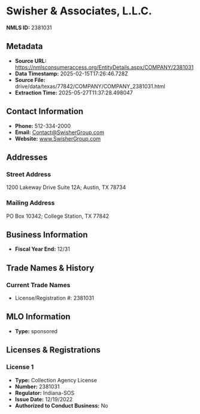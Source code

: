 # Swisher & Associates, L.L.C.

**NMLS ID:** 2381031

## Metadata
- **Source URL:** https://nmlsconsumeraccess.org/EntityDetails.aspx/COMPANY/2381031
- **Data Timestamp:** 2025-02-15T17:26:46.728Z
- **Source File:** drive/data/texas/77842/COMPANY/COMPANY_2381031.html
- **Extraction Time:** 2025-05-27T11:37:28.498047

## Contact Information
- **Phone:** 512-334-2000
- **Email:** Contact@SwisherGroup.com
- **Website:** www.SwisherGroup.com

## Addresses
### Street Address
1200 Lakeway Drive Suite 12A; Austin, TX 78734

### Mailing Address
PO Box 10342; College Station, TX 77842

## Business Information
- **Fiscal Year End:** 12/31

## Trade Names & History
### Current Trade Names
- License/Registration #: 2381031

## MLO Information
- **Type:** sponsored

## Licenses & Registrations

### License 1
- **Type:** Collection Agency License
- **Number:** 2381031
- **Regulator:** Indiana-SOS
- **Issue Date:** 12/19/2022
- **Authorized to Conduct Business:** No
